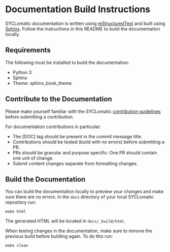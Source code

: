 # Documentation Build Instructions

SYCLomatic documentation is written using [reStructuredText](http://www.sphinx-doc.org/en/master/usage/restructuredtext/basics.html) and built using [Sphinx](http://sphinx-doc.org/). Follow the instructions in this README to build the documentation locally.

## Requirements

The following must be installed to build the documentation:

- Python 3
- Sphinx
- Theme: sphinx_book_theme

## Contribute to the Documentation

Please make yourself familiar with the SYCLomatic [contribution guidelines](https://github.com/oneapi-src/SYCLomatic/blob/SYCLomatic/CONTRIBUTING.md) before submitting a contribution.

For documentation contributions in particular: 

- The [DOC] tag should be present in the commit message title. 
- Contributions should be tested (build with no errors) before submitting a PR.
- PRs should be granular and purpose specific: One PR should contain one unit of change. 
- Submit content changes separate from formatting changes. 

## Build the Documentation

You can build the documentation locally to preview your changes and make sure there are no errors. In the `docs` directory of your local SYCLomatic repository run:

	make html

The generated HTML will be located in `docs/_build/html`.

When testing changes in the documentation, make sure to remove the previous build before building again. To do this run:

	make clean



